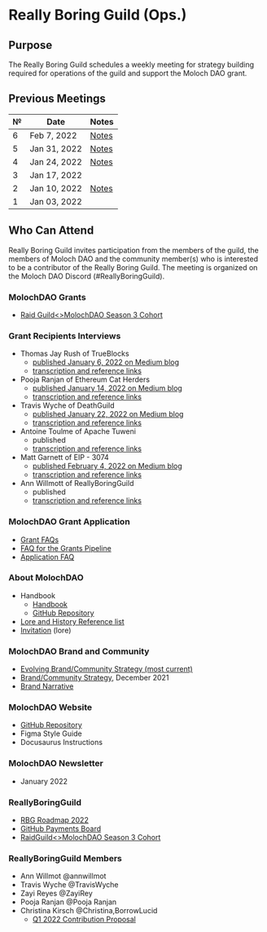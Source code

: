 # Really Boring Guild (Ops.)
## Purpose

The Really Boring Guild schedules a weekly meeting for strategy building required for operations of the guild and support the Moloch DAO grant.

## Previous Meetings

 №  | Date                             | Notes          | 
--- | -------------------------------- | -------------- |
6  | Feb 7, 2022 | [Notes](https://hackmd.io/HN3PxoF5ScKHnUU0rB1S2A)
5  |Jan 31, 2022 | [Notes](https://hackmd.io/L4gIB-qqSh-_ZH2OB5Cu5A)
4  |Jan 24, 2022 | [Notes](https://hackmd.io/@rbg/BkkqOH26Y) |
3  | Jan 17, 2022 |  |
2  |Jan 10, 2022  | [Notes](https://hackmd.io/@rbg/RBG-MeetingNotes-1-10-22) |
1  | Jan 03, 2022 |  |

## Who Can Attend

Really Boring Guild invites participation from the members of the guild, the members of Moloch DAO and the community member(s) who is interested to be a contributor of the Really Boring Guild. The meeting is organized on the Moloch DAO Discord (#ReallyBoringGuild). 

### MolochDAO Grants
- [Raid Guild<>MolochDAO Season 3 Cohort](https://hackmd.io/@rbg/RG-Moloch-season3cohort-projectoverview)

### Grant Recipients Interviews
- Thomas Jay Rush of TrueBlocks
    - [published January 6, 2022 on Medium blog](https://medium.com/molochdao/molochdao-interview-with-thomas-jay-rush-of-trueblocks-b019ea348ec6)
    - [transcription and reference links](https://hackmd.io/YouiTYKtTJS8XfCdt0NZbA)
- Pooja Ranjan of Ethereum Cat Herders
    - [published January 14, 2022 on Medium blog](https://medium.com/molochdao/molochdao-interview-with-pooja-ranjan-of-ethereum-cat-herders-be037f115961)
    - [transcription and reference links](https://hackmd.io/XIF2Mwe0Tbur-hHHaKFQlg)
- Travis Wyche of DeathGuild
    - [published January 22, 2022 on Medium blog](https://medium.com/molochdao/molochdao-interview-with-travis-wyche-of-deathguild-7b5f71d3266)
    - [transcription and reference links](https://hackmd.io/hrFyQbHuSxyGfSI_bdVU7A)
- Antoine Toulme of Apache Tuweni
    - published
    - [transcription and reference links](https://hackmd.io/cD3kqTRaRJ-Eu4B8mi4sCw)
- Matt Garnett of EIP - 3074
    - [published February 4, 2022 on Medium blog](https://medium.com/molochdao/molochdao-interview-with-matt-garnett-of-eip-3074-a4baf88782cf)
    - [transcription and reference links](https://hackmd.io/Q5m6rIsFRZmHpBuTEZae8g)
- Ann Willmott of ReallyBoringGuild
    - published
    - [transcription and reference links](https://hackmd.io/kwKFEegdToCJUZRNmEOCNQ)

### MolochDAO Grant Application
- [Grant FAQs](https://hackmd.io/6N23flN1SaW5x-NQ-1khtA)
- [FAQ for the Grants Pipeline](https://docs.google.com/document/d/1i3dYkip36qSYFpOHlEtnPUzgwmnvLF6AlRVq_mcuBN8/edit)
- [Application FAQ](https://docs.google.com/document/d/1n6z_nAlUSNfNKytUzwKPYcZ35u2JXw9s1s4ZVLn95l4/edit)

### About MolochDAO
- Handbook
    - [Handbook](https://molochdao.gitbook.io/handbook/)
    - [GitHub Repository](https://github.com/molochdao/handbook)
- [Lore and History Reference list](https://hackmd.io/0jLmrX2xSsGhAAzlCdGPsQ)
- [Invitation](https://hackmd.io/hdfFzdbFRh6cHKxh9QrxGA) (lore)

### MolochDAO Brand and Community
- [Evolving Brand/Community Strategy (most current)](https://hackmd.io/3XnknOC0SyqwGCo6HARwUw)
- [Brand/Community Strategy](https://hackmd.io/vrJZ56dWS2mx5SX24NPZjg), December 2021
- [Brand Narrative](https://hackmd.io/YAcaAEFaR4iZp6bodwi02Q)

### MolochDAO Website
- [GitHub Repository](https://github.com/molochdao/moloch-website)
- Figma Style Guide
- Docusaurus Instructions

### MolochDAO Newsletter
- January 2022

### ReallyBoringGuild 
- [RBG Roadmap 2022](https://hackmd.io/4Zr-ugN9TAy4sFxbjTD-JA)
- [GitHub Payments Board](https://github.com/molochdao/rbg-payments/projects/1#column-17376816)
- [RaidGuild<>MolochDAO Season 3 Cohort](https://hackmd.io/@rbg/RG-Moloch-season3cohort-projectoverview)

### ReallyBoringGuild Members
- Ann Willmot @annwillmot
- Travis Wyche @TravisWyche
- Zayi Reyes @ZayiRey
- Pooja Ranjan @Pooja Ranjan
- Christina Kirsch @Christina,BorrowLucid
    - [Q1 2022 Contribution Proposal](https://hackmd.io/shU0mGPsSSadQ2WDVPM7vQ)

